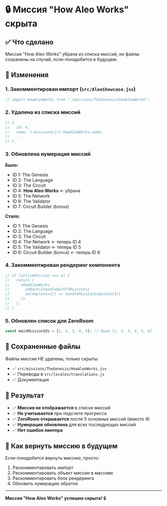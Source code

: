 # 🔒 Миссия "How Aleo Works" скрыта

## ✅ Что сделано

Миссия "How Aleo Works" убрана из списка миссий, но файлы сохранены на случай, если понадобится в будущем.

## 📝 Изменения

### 1. **Закомментирован импорт** (`src/AleoShowcase.jsx`)
```javascript
// import HowAleoWorks from "./missions/TheGenesis/HowAleoWorks";
```

### 2. **Удалена из списка миссий**
```javascript
// { 
//   id: 4, 
//   name: t.missionsList.howAleoWorks.name, 
//   ...
// },
```

### 3. **Обновлена нумерация миссий**

**Было:**
- ID 1: The Genesis
- ID 2: The Language
- ID 3: The Circuit
- ID 4: **How Aleo Works** ← убрана
- ID 5: The Network
- ID 6: The Validator
- ID 7: Circuit Builder (bonus)

**Стало:**
- ID 1: The Genesis
- ID 2: The Language
- ID 3: The Circuit
- ID 4: The Network ← теперь ID 4
- ID 5: The Validator ← теперь ID 5
- ID 6: Circuit Builder (bonus) ← теперь ID 6

### 4. **Закомментирован рендеринг компонента**
```javascript
// if (activeMission === 4) {
//   return (
//     <HowAleoWorks
//       onBack={handleBackToMissions}
//       onComplete={() => handleMissionComplete(4)}
//     />
//   );
// }
```

### 5. **Обновлен список для ZeroRoom**
```javascript
const mainMissionIds = [1, 2, 3, 4, 5]; // было [1, 2, 3, 4, 5, 6]
```

## 📁 Сохраненные файлы

Файлы миссии НЕ удалены, только скрыты:
- ✅ `src/missions/TheGenesis/HowAleoWorks.jsx`
- ✅ Переводы в `src/locales/translations.js`
- ✅ Документация

## 🎯 Результат

- ✅ **Миссия не отображается** в списке миссий
- ✅ **Не учитывается** при подсчете прогресса
- ✅ **ZeroRoom открывается** после 5 основных миссий (вместо 6)
- ✅ **Нумерация обновлена** для всех последующих миссий
- ✅ **Нет ошибок линтера**

## 🔄 Как вернуть миссию в будущем

Если понадобится вернуть миссию, просто:
1. Раскомментировать импорт
2. Раскомментировать объект миссии в массиве
3. Раскомментировать блок рендеринга
4. Обновить нумерацию обратно

---

**Миссия "How Aleo Works" успешно скрыта!** 🔒


